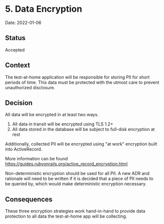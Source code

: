 # 5. Data Encryption

Date: 2022-01-06

## Status

Accepted

## Context

The test-at-home application will be responsible for storing PII for short periods of time. This data
must be protected with the utmost care to prevent unauthorized disclosure.

## Decision

All data will be encrypted in at least two ways.

1) All data in transit will be encrypted using TLS 1.2+
2) All data stored in the database will be subject to full-disk encryption at rest

Additionally, collected PII will be encrypted using "at work" encryption built into ActiveRecord.

More information can be found https://guides.rubyonrails.org/active_record_encryption.html

Non-deterministic encryption should be used for all PII. A new ADR and rationale will need
to be written if it is decided that a piece of PII needs to be queried by, which would make 
deterministic encryption necessary.

## Consequences

These three encryption strategies work hand-in-hand to provide data protection to all data
the test-at-home app will be collecting.


